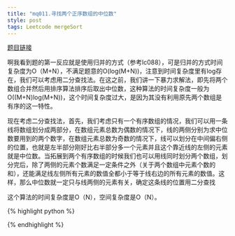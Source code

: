 ```yaml
---
title: "mq011.寻找两个正序数组的中位数"
style: post
tags: Leetcode mergeSort
---
```


[题目链接](https://leetcode-cn.com/problems/median-of-two-sorted-arrays)

啊我看到题的第一反应就是使用归并的方式（参考lc088），可是归并的方式时间复杂度为O（M+N），不满足题意的O(log(M+N))，注意到时间复杂度里有log存在，我们可以考虑用二分查找法。在这之前，我们讲一下暴力求解法，即先将两个数组合并然后用排序算法排序后取出中位数，这种算法的时间复杂度一般为O((M+N)log(M+N))，这个时间复杂度过大，是因为其没有利用原先两个数组是有序的这一特性。

现在考虑二分查找法，首先，我们考虑只有一个有序数组的情况，我们可以用一条线将数组划分成两部分，在数组元素总数为偶数的情况下，线的两侧分别为求中位数要用到的两个数字，在数组元素总数为奇数的情况下，线可以划分在中间偏右侧的位置，也就是左半部分刚好比右半部分多一个元素并且这个靠近线的左侧的元素就是中位数。当拓展到两个有序数组的时候我们也可以用线同时划分两个数组，划分完后，除了两侧的元素个数满足一定条件之外（关于两个数组中元素个数的和），还能满足线左侧所有元素的数值全都小于等于线右边的所有元素的数值。这样，那么中位数就一定只与线两侧的元素有关，确定这条线的位置用二分查找

这个算法的时间复杂度是O（N），空间复杂度是O（N）。

{% highlight python %}



{% endhighlight %}

